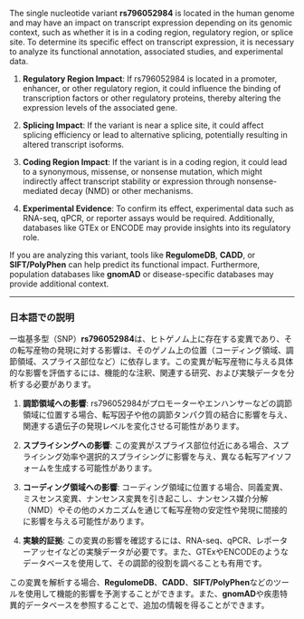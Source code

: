 The single nucleotide variant **rs796052984** is located in the human genome and may have an impact on transcript expression depending on its genomic context, such as whether it is in a coding region, regulatory region, or splice site. To determine its specific effect on transcript expression, it is necessary to analyze its functional annotation, associated studies, and experimental data.

1. **Regulatory Region Impact**: If rs796052984 is located in a promoter, enhancer, or other regulatory region, it could influence the binding of transcription factors or other regulatory proteins, thereby altering the expression levels of the associated gene.

2. **Splicing Impact**: If the variant is near a splice site, it could affect splicing efficiency or lead to alternative splicing, potentially resulting in altered transcript isoforms.

3. **Coding Region Impact**: If the variant is in a coding region, it could lead to a synonymous, missense, or nonsense mutation, which might indirectly affect transcript stability or expression through nonsense-mediated decay (NMD) or other mechanisms.

4. **Experimental Evidence**: To confirm its effect, experimental data such as RNA-seq, qPCR, or reporter assays would be required. Additionally, databases like GTEx or ENCODE may provide insights into its regulatory role.

If you are analyzing this variant, tools like **RegulomeDB**, **CADD**, or **SIFT/PolyPhen** can help predict its functional impact. Furthermore, population databases like **gnomAD** or disease-specific databases may provide additional context.

---

### 日本語での説明

一塩基多型（SNP）**rs796052984**は、ヒトゲノム上に存在する変異であり、その転写産物の発現に対する影響は、そのゲノム上の位置（コーディング領域、調節領域、スプライス部位など）に依存します。この変異が転写産物に与える具体的な影響を評価するには、機能的な注釈、関連する研究、および実験データを分析する必要があります。

1. **調節領域への影響**: rs796052984がプロモーターやエンハンサーなどの調節領域に位置する場合、転写因子や他の調節タンパク質の結合に影響を与え、関連する遺伝子の発現レベルを変化させる可能性があります。

2. **スプライシングへの影響**: この変異がスプライス部位付近にある場合、スプライシング効率や選択的スプライシングに影響を与え、異なる転写アイソフォームを生成する可能性があります。

3. **コーディング領域への影響**: コーディング領域に位置する場合、同義変異、ミスセンス変異、ナンセンス変異を引き起こし、ナンセンス媒介分解（NMD）やその他のメカニズムを通じて転写産物の安定性や発現に間接的に影響を与える可能性があります。

4. **実験的証拠**: この変異の影響を確認するには、RNA-seq、qPCR、レポーターアッセイなどの実験データが必要です。また、GTExやENCODEのようなデータベースを使用して、その調節的役割を調べることも有用です。

この変異を解析する場合、**RegulomeDB**、**CADD**、**SIFT/PolyPhen**などのツールを使用して機能的影響を予測することができます。また、**gnomAD**や疾患特異的データベースを参照することで、追加の情報を得ることができます。